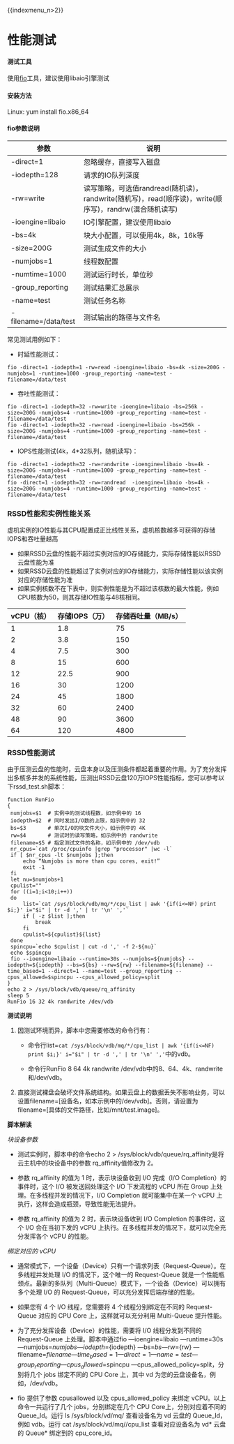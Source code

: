 {{indexmenu_n>2}}

# 性能测试

#### 测试工具

使用[fio](https://github.com/axboe/fio)工具，建议使用libaio引擎测试

#### 安装方法

Linux: yum install fio.x86_64    

#### fio参数说明

| 参数 | 说明 |
| ------ | ------ |
| -direct=1 | 忽略缓存，直接写入磁盘 |
| -iodepth=128 | 请求的IO队列深度 |
| -rw=write | 读写策略，可选值randread(随机读)，randwrite(随机写)，read(顺序读)，write(顺序写)，randrw(混合随机读写) |
| -ioengine=libaio | IO引擎配置，建议使用libaio |
| -bs=4k | 块大小配置，可以使用4k，8k，16k等 |
| -size=200G | 测试生成文件的大小 |
| -numjobs=1 | 线程数配置 |
| -numtime=1000 | 测试运行时长，单位秒 |
| -group_reporting | 测试结果汇总展示 |
| -name=test | 测试任务名称 |
| -filename=/data/test | 测试输出的路径与文件名 |
    
常见测试用例如下：

* 时延性能测试：
```
fio -direct=1 -iodepth=1 -rw=read -ioengine=libaio -bs=4k -size=200G -numjobs=1 -runtime=1000 -group_reporting -name=test -filename=/data/test
```

* 吞吐性能测试：
```
fio -direct=1 -iodepth=32 -rw=write -ioengine=libaio -bs=256k -size=200G -numjobs=4 -runtime=1000 -group_reporting -name=test -filename=/data/test
fio -direct=1 -iodepth=32 -rw=read -ioengine=libaio -bs=256k -size=200G -numjobs=4 -runtime=1000 -group_reporting -name=test -filename=/data/test
```

* IOPS性能测试(4k，4*32队列，随机读写)：
```
fio -direct=1 -iodepth=32 -rw=randwrite -ioengine=libaio -bs=4k -size=200G -numjobs=4 -runtime=1000 -group_reporting -name=test -filename=/data/test
fio -direct=1 -iodepth=32 -rw=randread  -ioengine=libaio -bs=4k -size=200G -numjobs=4 -runtime=1000 -group_reporting -name=test -filename=/data/test
```

### RSSD性能和实例性能关系

虚机实例的IO性能与其CPU配置成正比线性关系，虚机核数越多可获得的存储IOPS和吞吐量越高

* 如果RSSD云盘的性能不超过实例对应的IO存储能力，实际存储性能以RSSD云盘性能为准
* 如果RSSD云盘的性能超过了实例对应的IO存储能力，实际存储性能以该实例对应的存储性能为准
* 如果实例核数不在下表中，则实例性能是为不超过该核数的最大性能，例如CPU核数为50，则其存储IO性能与48核相同。

|vCPU（核） |存储IOPS（万）|存储吞吐量（MB/s）|
| ------ |-----| ------ |
| 1 |1.8|75|
| 2 |3.8|150|
| 4 |7.5|300|
| 8 |15|600|
| 12 |22.5|900|
| 16 |30|1200|
| 24 |45|1800|
| 32 |60|2400|
| 48 |90|3600|
| 64 |120|4800|

### RSSD性能测试
由于压测云盘的性能时，云盘本身以及压测条件都起着重要的作用。为了充分发挥出多核多并发的系统性能，压测出RSSD云盘120万IOPS性能指标，您可以参考以下rssd_test.sh脚本：

```    
function RunFio
{
 numjobs=$1  # 实例中的测试线程数，如示例中的 16
 iodepth=$2  # 同时发出I/O数的上限，如示例中的 32
 bs=$3       # 单次I/O的块文件大小，如示例中的 4K
 rw=$4       # 测试时的读写策略，如示例中的 randwrite
 filename=$5 # 指定测试文件的名称，如示例中的 /dev/vdb
 nr_cpus=`cat /proc/cpuinfo |grep "processor" |wc -l`
 if [ $nr_cpus -lt $numjobs ];then
     echo “Numjobs is more than cpu cores, exit!”
     exit -1
 fi
 let nu=$numjobs+1
 cpulist=""
 for ((i=1;i<10;i++))
 do
     list=`cat /sys/block/vdb/mq/*/cpu_list | awk '{if(i<=NF) print $i;}' i="$i" | tr -d ',' | tr '\n' ','`
     if [ -z $list ];then
         break
     fi
     cpulist=${cpulist}${list}
 done
 spincpu=`echo $cpulist | cut -d ',' -f 2-${nu}`
 echo $spincpu
 fio --ioengine=libaio --runtime=30s --numjobs=${numjobs} --iodepth=${iodepth} --bs=${bs} --rw=${rw} --filename=${filename} --time_based=1 --direct=1 --name=test --group_reporting --cpus_allowed=$spincpu --cpus_allowed_policy=split
}
echo 2 > /sys/block/vdb/queue/rq_affinity
sleep 5
RunFio 16 32 4k randwrite /dev/vdb

```
**测试说明** 

1. 因测试环境而异，脚本中您需要修改的命令行有：

    * 命令行list=`cat /sys/block/vdb/mq/*/cpu_list | awk '{if(i<=NF) print $i;}' i="$i" | tr -d ',' | tr '\n' ','`中的vdb。
    
    * 命令行RunFio 8 64 4k randwrite /dev/vdb中的8、64、4k、randwrite和/dev/vdb。
    
2. 直接测试裸盘会破坏文件系统结构。如果云盘上的数据丢失不影响业务，可以设置filename=[设备名，如本示例中的/dev/vdb]。否则，请设置为filename=[具体的文件路径，比如/mnt/test.image]。

**脚本解读** 

*块设备参数*

  * 测试实例时，脚本中的命令echo 2 > /sys/block/vdb/queue/rq_affinity是将云主机中的块设备中的参数 rq_affinity值修改为 2。 
  
  * 参数 rq_affinity 的值为 1 时，表示块设备收到 I/O 完成（I/O Completion）的事件时，这个 I/O 被发送回处理这个 I/O 下发流程的 vCPU 所在 Group 上处理。在多线程并发的情况下，I/O Completion 就可能集中在某一个 vCPU 上执行，这样会造成瓶颈，导致性能无法提升。
  
  * 参数 rq_affinity 的值为 2 时，表示块设备收到 I/O Completion 的事件时，这个 I/O 会在当初下发的 vCPU 上执行。在多线程并发的情况下，就可以完全充分发挥各个 vCPU 的性能。

*绑定对应的 vCPU*

  * 通常模式下，一个设备（Device）只有一个请求列表（Request-Queue）。在多线程并发处理 I/O 的情况下，这个唯一的 Request-Queue 就是一个性能瓶颈点。最新的多队列（Multi-Queue）模式下，一个设备（Device）可以拥有多个处理 I/O 的 Request-Queue，可以充分发挥后端存储的性能。 
  
  * 如果您有 4 个 I/O 线程，您需要将 4 个线程分别绑定在不同的 Request-Queue 对应的 CPU Core 上，这样就可以充分利用 Multi-Queue 提升性能。
  
  * 为了充分发挥设备（Device）的性能，需要将 I/O 线程分发到不同的 Request-Queue 上处理。脚本中通过fio —ioengine=libaio —runtime=30s —numjobs=${numjobs} —iodepth=${iodepth} —bs=${bs} —rw=${rw} —filename=${filename} —time_based=1 —direct=1 —name=test —group_reporting —cpus_allowed=$spincpu —cpus_allowed_policy=split，分别将几个 jobs 绑定不同的 CPU Core 上，其中 vd 为您的云盘设备名，例如，/dev/vdb。
  
  * fio 提供了参数 cpusallowed 以及 cpus_allowed_policy 来绑定 vCPU。以上命令一共运行了几个 jobs，分别绑定在几个 CPU Core上，分别对应着不同的 Queue_Id。运行 ls /sys/block/vd/mq/ 查看设备名为 vd 云盘的 Queue_Id，例如 vdb。运行 cat /sys/block/vd/mq//cpu_list 查看对应设备名为 vd* 云盘的 Queue* 绑定到的 cpu_core_id。


